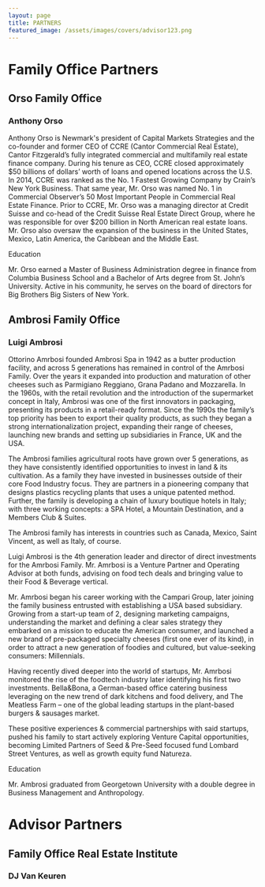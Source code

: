 ```yaml
---
layout: page
title: PARTNERS
featured_image: /assets/images/covers/advisor123.png
---
```


# Family Office Partners


<!-- <div class="alignleft">
	<img src="/assets/images/people.jpeg" alt="left" style="width:200px;">
</div> -->
## Orso Family Office
### Anthony Orso

Anthony Orso is Newmark's president of Capital Markets Strategies and the co-founder and former CEO of CCRE (Cantor Commercial Real Estate), Cantor Fitzgerald’s fully integrated commercial and multifamily real estate finance company. During his tenure as CEO, CCRE closed approximately $50 billions of dollars’ worth of loans and opened locations across the U.S. In 2014, CCRE was ranked as the No. 1 Fastest Growing Company by Crain’s New York Business. That same year, Mr. Orso was named No. 1 in Commercial Observer’s 50 Most Important People in Commercial Real Estate Finance. Prior to CCRE, Mr. Orso was a managing director at Credit Suisse and co-head of the Credit Suisse Real Estate Direct Group, where he was responsible for over $200 billion in North American real estate loans. Mr. Orso also oversaw the expansion of the business in the United States, Mexico, Latin America, the Caribbean and the Middle East. 

Education

Mr. Orso earned a Master of Business Administration degree in finance from Columbia Business School and a Bachelor of Arts degree from St. John’s University. Active in his community, he serves on the board of directors for Big Brothers Big Sisters of New York.


<!-- <div class="alignleft">
	<img src="/assets/images/people/.jpeg" alt="left" style="width:200px;">
</div> -->
## Ambrosi Family Office 
### Luigi Ambrosi

Ottorino Amrbosi founded Ambrosi Spa in 1942 as a butter production facility, and across 5 generations has remained in control of the Amrbosi Family. Over the years it expanded into production and maturation of other cheeses such as Parmigiano Reggiano, Grana Padano and Mozzarella. In the 1960s, with the retail revolution and the introduction of the supermarket concept in Italy, Ambrosi was one of the first innovators in packaging, presenting its products in a retail-ready format. Since the 1990s the family’s top priority has been to export their quality products, as such they began a strong internationalization project, expanding their range of cheeses, launching new brands and setting up subsidiaries in France, UK and the USA. 

The Ambrosi families agricultural roots have grown over 5 generations, as they have consistently identified opportunities to invest in land & its cultivation. As a family they have invested in businesses outside of their core Food Industry focus. They are partners in a pioneering company that designs plastics recycling plants that uses a unique patented method. Further, the family is developing a chain of luxury boutique hotels in Italy; with three working concepts: a SPA Hotel, a Mountain Destination, and a Members Club & Suites.

The Ambrosi family has interests in countries such as Canada, Mexico, Saint Vincent, as well as Italy, of course.

Luigi Ambrosi is the 4th generation leader and director of direct investments for the Amrbosi Family. Mr. Amrbosi is a Venture Partner and Operating Advisor at both funds, advising on food tech deals and bringing value to their Food & Beverage vertical.

Mr. Amrbosi began his career working with the Campari Group, later joining the family business entrusted with establishing a USA based subsidiary. Growing from a start-up team of 2, designing marketing campaigns,  understanding the market and defining a clear sales strategy they embarked on a mission to educate the American consumer, and launched a new brand of pre-packaged specialty cheeses (first one ever of its kind), in order to attract a new generation of foodies and cultured, but value-seeking consumers:  Millennials.

Having recently dived deeper into the world of startups, Mr. Amrbosi monitored the rise of the foodtech industry later identifying his first two investments. Bella&Bona, a German-based office catering business leveraging on the new trend of dark kitchens and food delivery, and The Meatless Farm – one of the global leading startups in the plant-based burgers & sausages market.

These positive experiences & commercial partnerships with said startups, pushed his family to start actively exploring Venture Capital opportunities, becoming Limited Partners of Seed & Pre-Seed focused fund Lombard Street Ventures, as well as growth equity fund Natureza. 

Education

Mr. Ambrosi graduated from Georgetown University with a double degree in Business Management and Anthropology. 



# Advisor Partners


<!-- <div class="alignleft">
	<img src="/assets/images/people/.jpeg" alt="left" style="width:200px;">
</div> -->
## Family Office Real Estate Institute
### DJ Van Keuren 
